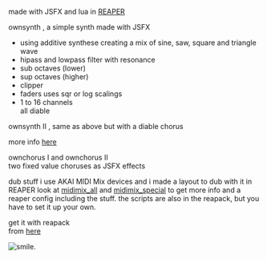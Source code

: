 
made with JSFX and lua in [REAPER](https://reaper.fm/)  

ownsynth , a simple synth made with JSFX  
- using additive synthese creating a mix of sine, saw, square and triangle wave  
- hipass and lowpass filter with resonance   
- sub octaves (lower)    
- sup octaves (higher)  
- clipper  
- faders uses sqr or log scalings  
- 1 to 16 channels  
all diable 

ownsynth II , same as above but with a diable chorus  


more info [here](https://www.bobobo.de/reaper/JSFX/)  


ownchorus I and ownchorus II  
two fixed value choruses as JSFX effects   

dub stuff
i use AKAI MIDI Mix devices
and i made a layout to dub with it in REAPER
look at
[midimix_all](https://bobobo.de/reaper/midimix_all/)
and 
[midimix_special](https://bobobo.de/reaper/midimix_3_knobs_recarm_all_in_4/)
to get more info and a reaper config including the stuff.
the scripts are also in the reapack, but you have to set it up your own.


get it with reapack  
from [here](https://bobobo-git.github.io/jsfx/reapack/index.xml)  
<!---
[license](LICENSE.html)  
-->

![smile](https://www.bobobo.de/reaper/1kl.png "have fun").

